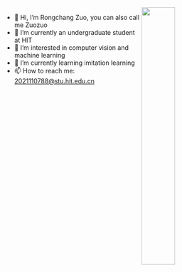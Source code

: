 
<img align="right" width="38.5%" src="https://github-readme-stats.vercel.app/api/top-langs/?username=zrc0622&layout=compact&langs_count=4">  

- 👋 Hi, I’m Rongchang Zuo, you can also call me Zuozuo
- 🏫 I’m currently an undergraduate student at HIT
- 👀 I’m interested in computer vision and machine learning
- 🌱 I’m currently learning imitation learning
- 📫 How to reach me: 2021110788@stu.hit.edu.cn
